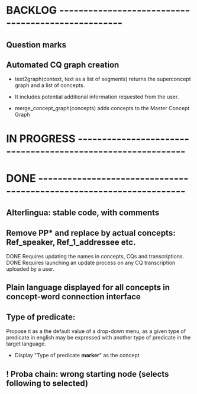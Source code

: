 # BACKLOG ---------------------------------------------------

## Question marks


## Automated CQ graph creation

- text2graph(context, text as a list of segments) returns the superconcept graph and a list of concepts.
- It includes potential additional information requested from the user. 

- merge_concept_graph(concepts) adds concepts to the Master Concept Graph


# IN PROGRESS ------------------------------------------------------------


# DONE --------------------------------------------------------------------


## Alterlingua: stable code, with comments

## Remove PP* and replace by actual concepts: Ref_speaker, Ref_1_addressee etc. 
DONE Requires updating the names in concepts, CQs and transcriptions.
DONE Requires launching an update process on any CQ transcription uploaded by a user.

## Plain language displayed for all concepts in concept-word connection interface

## Type of predicate: 
Propose it as a the default value of a drop-down menu, as a given type of predicate in english
may be expressed with another type of predicate in the target language.
+ Display "Type of predicate **marker**" as the concept

## ! Proba chain: wrong starting node (selects following to selected)